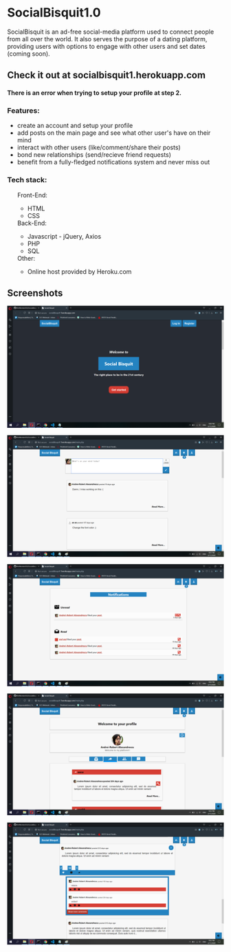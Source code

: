 # SocialBisquit1.0
SocialBisquit is an ad-free social-media platform used to connect people from all over the world.
It also serves the purpose of a dating platform, providing users with options to engage with other users and set dates (coming soon).

<h2>Check it out at socialbisquit1.herokuapp.com</h2>
<h4>There is an error when trying to setup your profile at step 2.</h4>

<h3><b>Features:</b></h3>
<ul>
  <li>create an account and setup your profile</li>
  <li>add posts on the main page and see what other user's have on their mind</li>
  <li>interact with other users (like/comment/share their posts)</li>
  <li>bond new relationships (send/recieve friend requests)</li>
  <li>benefit from a fully-fledged notifications system and never miss out</li>
</ul>

<h3>Tech stack:</h3>
<ul>
  Front-End:
  <ul>
    <li>HTML</li>
    <li>CSS</li>
  </ul>
  Back-End:
  <ul>
    <li>Javascript - jQuery, Axios</li>
    <li>PHP</li>
    <li>SQL</li>
  </ul>
  Other:
  <ul>
    <li>Online host provided by Heroku.com</li>
  </ul>
  
</ul>

<h2>Screenshots</h2>

![Test Image 1](pic1.png)

![Test Image 1](pic2.png)

![Test Image 1](pic3.png)

![Test Image 1](pic4.png)

![Test Image 1](pic5.png)
